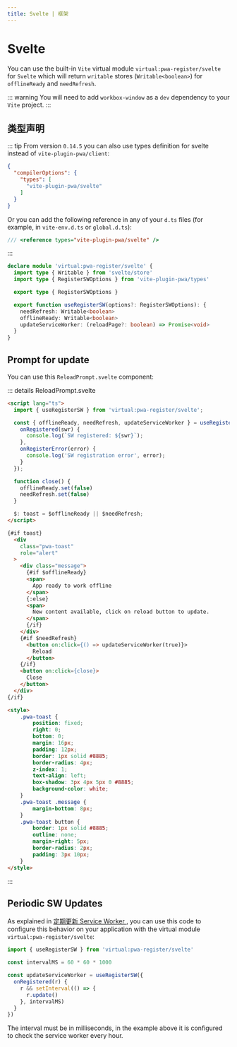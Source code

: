 ```yaml
---
title: Svelte | 框架
---
```


# Svelte

You can use the built-in `Vite` virtual module `virtual:pwa-register/svelte` for `Svelte` which will return `writable` stores (`Writable<boolean>`) for `offlineReady` and `needRefresh`.

::: warning
You will need to add `workbox-window` as a `dev` dependency to your `Vite` project.
:::

## 类型声明

::: tip
<TypeScriptError2307 />
From version `0.14.5` you can also use types definition for svelte instead of `vite-plugin-pwa/client`:
```json
{
  "compilerOptions": {
    "types": [
      "vite-plugin-pwa/svelte"
    ]
  }
}
```

Or you can add the following reference in any of your `d.ts` files (for example, in `vite-env.d.ts` or `global.d.ts`):
```ts
/// <reference types="vite-plugin-pwa/svelte" />
```
:::

```ts
declare module 'virtual:pwa-register/svelte' {
  import type { Writable } from 'svelte/store'
  import type { RegisterSWOptions } from 'vite-plugin-pwa/types'

  export type { RegisterSWOptions }

  export function useRegisterSW(options?: RegisterSWOptions): {
    needRefresh: Writable<boolean>
    offlineReady: Writable<boolean>
    updateServiceWorker: (reloadPage?: boolean) => Promise<void>
  }
}
```

## Prompt for update

You can use this `ReloadPrompt.svelte` component:

::: details ReloadPrompt.svelte
```html
<script lang="ts">
  import { useRegisterSW } from 'virtual:pwa-register/svelte';

  const { offlineReady, needRefresh, updateServiceWorker } = useRegisterSW({
    onRegistered(swr) {
      console.log(`SW registered: ${swr}`);
    },
    onRegisterError(error) {
      console.log('SW registration error', error);
    }
  });

  function close() {
    offlineReady.set(false)
    needRefresh.set(false)
  }

  $: toast = $offlineReady || $needRefresh;
</script>

{#if toast}
  <div
    class="pwa-toast"
    role="alert"
  >
    <div class="message">
      {#if $offlineReady}
      <span>
        App ready to work offline
      </span>
      {:else}
      <span>
        New content available, click on reload button to update.
      </span>
      {/if}
    </div>
    {#if $needRefresh}
      <button on:click={() => updateServiceWorker(true)}>
        Reload
      </button>
    {/if}
    <button on:click={close}>
      Close
    </button>
  </div>
{/if}

<style>
    .pwa-toast {
        position: fixed;
        right: 0;
        bottom: 0;
        margin: 16px;
        padding: 12px;
        border: 1px solid #8885;
        border-radius: 4px;
        z-index: 1;
        text-align: left;
        box-shadow: 3px 4px 5px 0 #8885;
        background-color: white;
    }
    .pwa-toast .message {
        margin-bottom: 8px;
    }
    .pwa-toast button {
        border: 1px solid #8885;
        outline: none;
        margin-right: 5px;
        border-radius: 2px;
        padding: 3px 10px;
    }
</style>
```
:::

## Periodic SW Updates

As explained in [定期更新 Service Worker ](/guide/periodic-sw-updates), you can use this code to configure this behavior on your application with the virtual module `virtual:pwa-register/svelte`:

```ts
import { useRegisterSW } from 'virtual:pwa-register/svelte'

const intervalMS = 60 * 60 * 1000

const updateServiceWorker = useRegisterSW({
  onRegistered(r) {
    r && setInterval(() => {
      r.update()
    }, intervalMS)
  }
})
```

The interval must be in milliseconds, in the example above it is configured to check the service worker every hour.

<HeuristicWorkboxWindow />

